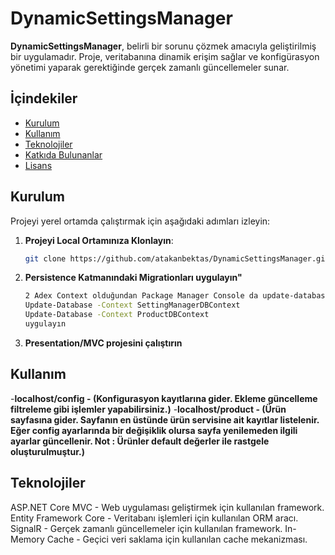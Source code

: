 # DynamicSettingsManager

**DynamicSettingsManager**, belirli bir sorunu çözmek amacıyla geliştirilmiş bir uygulamadır. Proje, veritabanına dinamik erişim sağlar ve konfigürasyon yönetimi yaparak gerektiğinde gerçek zamanlı güncellemeler sunar.

## İçindekiler
- [Kurulum](#kurulum)
- [Kullanım](#kullanım)
- [Teknolojiler](#teknolojiler)
- [Katkıda Bulunanlar](#katkıda-bulunanlar)
- [Lisans](#lisans)

## Kurulum

Projeyi yerel ortamda çalıştırmak için aşağıdaki adımları izleyin:

1. **Projeyi Local Ortamınıza Klonlayın**:
   ```bash
   git clone https://github.com/atakanbektas/DynamicSettingsManager.git

2. **Persistence Katmanındaki Migrationları uygulayın"**
   ```bash
   2 Adex Context olduğundan Package Manager Console da update-database yerine : 
   Update-Database -Context SettingManagerDBContext
   Update-Database -Context ProductDBContext
   uygulayın
3. **Presentation/MVC projesini çalıştırın**

## Kullanım
-**localhost/config - (Konfigurasyon kayıtlarına gider. Ekleme güncelleme filtreleme gibi işlemler yapabilirsiniz.)**
-**localhost/product - (Ürün sayfasına gider. Sayfanın en üstünde ürün servisine ait kayıtlar listelenir. Eğer config ayarlarında bir değişiklik olursa sayfa yenilemeden ilgili ayarlar güncellenir. Not : Ürünler default değerler ile rastgele oluşturulmuştur.)**

## Teknolojiler
ASP.NET Core MVC - Web uygulaması geliştirmek için kullanılan framework.
Entity Framework Core - Veritabanı işlemleri için kullanılan ORM aracı.
SignalR - Gerçek zamanlı güncellemeler için kullanılan framework.
In-Memory Cache - Geçici veri saklama için kullanılan cache mekanizması.